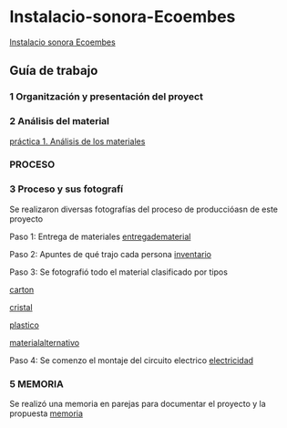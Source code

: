 # Instalacio-sonora-Ecoembes
[Instalacio sonora Ecoembes](https://github.com/arquesm/TdPiED/blob/master/Instalacio_sonora.md)

## Guía de trabajo

### 1 Organitzación y presentación del proyect

### 2 Análisis del material
[práctica 1. Análisis de los materiales](materiales.md)
###  PROCESO
### 3 Proceso y sus fotografí
Se realizaron diversas fotografías del proceso de produccióasn de este proyecto

Paso 1: Entrega de materiales [entregadematerial](entregademateriales.heic)

Paso 2: Apuntes de qué trajo cada persona [inventario](apuntes.heic)

Paso 3: Se fotografió todo el material clasificado por tipos

[carton](carton.heic)

[cristal](cristal.heic)

[plastico](plastico.heic)

[materialalternativo](alternativo.heic)


Paso 4: Se comenzo el montaje del circuito electrico [electricidad](electricidad.heic)


### 5 MEMORIA
Se realizó una memoria en parejas para documentar el proyecto y la propuesta
[memoria](memoria_rebecacristina.pdf)


